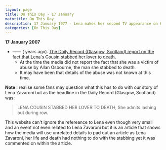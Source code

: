 ```yaml
---
layout: page
title: On This Day - 17 January
maintitle: On This Day
description: 17 January 1977 - Lena makes her second TV appearance on Opportunity Knocks. 14 January 1977 - Lena attended the Royal Gala Charity Fundraiser at Jollees, Stoke-on-Trent.
categories: [On This Day]
---
```


**17 January 2007**
* —— (<span id="age"></span> years ago). [The Daily Record (Glasgow, Scotland) report on the fact that Lena's Cousin stabbed her lover to death.](https://www.thefreelibrary.com/LENA+COUSIN+STABBED+HER+LOVER+TO+DEATH%3b+She+admits+lashing+out+during...-a0157732047)
   * At the time the media did not report the fact that she was a victim of abuse by Allan Osbourne, the man she stabbed to death.
   * It may have been that details of the abuse was not known at this time.

**Note**
I realise some fans may question what this has to do with our story of Lena Zavaroni but as the headline in the Daily Record (Glasgow, Scotland) was:
> LENA COUSIN STABBED HER LOVER TO DEATH; She admits lashing out during row.

This website can't ignore the refereance to Lena even though very small and an event not even related to Lena Zavaroni but it is an article that shows how the media will use unrelated details to pad out an article as Lena Zavaroni, her life and death had nothing to do with the stabbing yet it was commented on within the article.

<!-- Script for calculating number of years ago -->
<script>
var dob = '20070117';
var year = Number(dob.substr(0, 4));
var month = Number(dob.substr(4, 2)) - 1;
var day = Number(dob.substr(6, 2));
var today = new Date();
var age1 = today.getFullYear() - year;
if (today.getMonth() < month || (today.getMonth() == month && today.getDate() < day)) {
  age1--;
}
document.getElementById("age1").innerHTML=age1;
</script>

